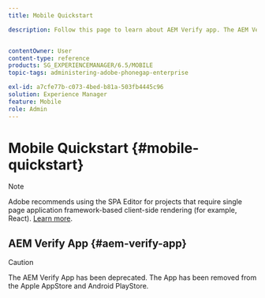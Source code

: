 ```yaml
---
title: Mobile Quickstart

description: Follow this page to learn about AEM Verify app. The AEM Verify app is a quick and an easy way to run your AEM mobile applications on any iOS or Android mobile device.


contentOwner: User
content-type: reference
products: SG_EXPERIENCEMANAGER/6.5/MOBILE
topic-tags: administering-adobe-phonegap-enterprise

exl-id: a7cfe77b-c073-4bed-b81a-503fb4445c96
solution: Experience Manager
feature: Mobile
role: Admin
---
```

# Mobile Quickstart {#mobile-quickstart}

>[!NOTE]
>
>Adobe recommends using the SPA Editor for projects that require single page application framework-based client-side rendering (for example, React). [Learn more](/help/sites-developing/spa-overview.md).

## AEM Verify App {#aem-verify-app}

>[!CAUTION]
>
>The AEM Verify App has been deprecated. The App has been removed from the Apple AppStore and Android PlayStore.
